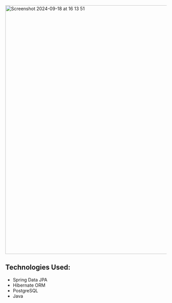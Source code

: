 <img width="779" alt="Screenshot 2024-09-18 at 16 13 51" src="https://github.com/user-attachments/assets/32624c45-6b0d-4e51-91ed-170b5c40f0d4">

## Technologies Used:

- Spring Data JPA
- Hibernate ORM
- PostgreSQL
- Java
